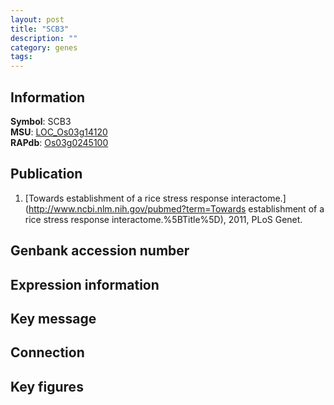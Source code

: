 ```yaml
---
layout: post
title: "SCB3"
description: ""
category: genes
tags: 
---
```


## Information
__Symbol__: SCB3  
__MSU__: [LOC_Os03g14120](http://rice.plantbiology.msu.edu/cgi-bin/ORF_infopage.cgi?orf=LOC_Os03g14120)  
__RAPdb__: [Os03g0245100](http://rapdb.dna.affrc.go.jp/viewer/gbrowse_details/irgsp1?name=Os03g0245100)  

## Publication
1. [Towards establishment of a rice stress response interactome.](http://www.ncbi.nlm.nih.gov/pubmed?term=Towards establishment of a rice stress response interactome.%5BTitle%5D), 2011, PLoS Genet.

## Genbank accession number

## Expression information

## Key message

## Connection

## Key figures


